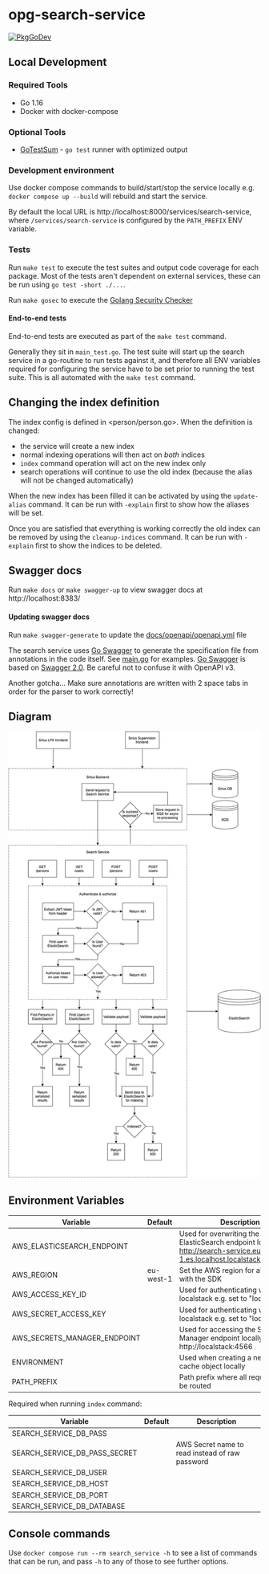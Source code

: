 # opg-search-service

[![PkgGoDev](https://pkg.go.dev/badge/github.com/ministryofjustice/opg-search-service)](https://pkg.go.dev/github.com/ministryofjustice/opg-search-service)

## Local Development

### Required Tools

- Go 1.16
- Docker with docker-compose

### Optional Tools

- [GoTestSum](https://github.com/gotestyourself/gotestsum) - `go test` runner with optimized output

### Development environment

Use docker compose commands to build/start/stop the service locally e.g. `docker compose up --build` will rebuild and start the service.

By default the local URL is http://localhost:8000/services/search-service, where `/services/search-service` is configured by the `PATH_PREFIX` ENV variable.

### Tests

Run `make test` to execute the test suites and output code coverage for each
package. Most of the tests aren't dependent on external services, these can be
run using `go test -short ./...`.

Run `make gosec` to execute the [Golang Security Checker](https://github.com/securego/gosec)

#### End-to-end tests

End-to-end tests are executed as part of the `make test` command.

Generally they sit in `main_test.go`. The test suite will start up the search service in a go-routine to run tests against it, and therefore all ENV variables required for configuring the service have to be set prior to running the test suite. This is all automated with the `make test` command.

## Changing the index definition

The index config is defined in <person/person.go>. When the definition is
changed:
- the service will create a new index
- normal indexing operations will then act on _both_ indices
- `index` command operation will act on the new index only
- search operations will continue to use the old index (because the alias will
  not be changed automatically)

When the new index has been filled it can be activated by using the
`update-alias` command. It can be run with `-explain` first to show how the
aliases will be set.

Once you are satisfied that everything is working correctly the old index can be
removed by using the `cleanup-indices` command. It can be run with `-explain`
first to show the indices to be deleted.

## Swagger docs

Run `make docs` or `make swagger-up` to view swagger docs at http://localhost:8383/

#### Updating swagger docs

Run `make swagger-generate` to update the [docs/openapi/openapi.yml](docs/openapi/openapi.yml) file

The search service uses [Go Swagger](https://goswagger.io/) to generate the specification file from annotations in the code itself. See [main.go](main.go) for examples. [Go Swagger](https://goswagger.io/) is based on [Swagger 2.0](https://swagger.io/docs/specification/2-0/basic-structure/). Be careful not to confuse it with OpenAPI v3.

Another gotcha... Make sure annotations are written with 2 space tabs in order for the parser to work correctly!

## Diagram

![Search Service Diagram](search_service_diagram.png)

## Environment Variables

| Variable                     | Default   | Description                                                                                                                     |
|------------------------------|-----------|---------------------------------------------------------------------------------------------------------------------------------|
| AWS_ELASTICSEARCH_ENDPOINT   |           | Used for overwriting the ElasticSearch endpoint locally e.g. http://search-service.eu-west-1.es.localhost.localstack.cloud:4566 |
| AWS_REGION                   | eu-west-1 | Set the AWS region for all operations with the SDK                                                                              |
| AWS_ACCESS_KEY_ID            |           | Used for authenticating with localstack e.g. set to "localstack"                                                                |
| AWS_SECRET_ACCESS_KEY        |           | Used for authenticating with localstack e.g. set to "localstack"                                                                |
| AWS_SECRETS_MANAGER_ENDPOINT |           | Used for accessing the Secrets Manager endpoint locally e.g. http://localstack:4566                                             |
| ENVIRONMENT                  |           | Used when creating a new secrets cache object locally                                                                           |
| PATH_PREFIX                  |           | Path prefix where all requested will be routed                                                                                  |

Required when running `index` command:

| Variable                      | Default | Description                                     |
|-------------------------------|---------|-------------------------------------------------|
| SEARCH_SERVICE_DB_PASS        |         |                                                 |
| SEARCH_SERVICE_DB_PASS_SECRET |         | AWS Secret name to read instead of raw password |
| SEARCH_SERVICE_DB_USER        |         |                                                 |
| SEARCH_SERVICE_DB_HOST        |         |                                                 |
| SEARCH_SERVICE_DB_PORT        |         |                                                 |
| SEARCH_SERVICE_DB_DATABASE    |         |                                                 |


## Console commands

Use `docker compose run --rm search_service -h` to see a list of commands that
can be run, and pass `-h` to any of those to see further options.
